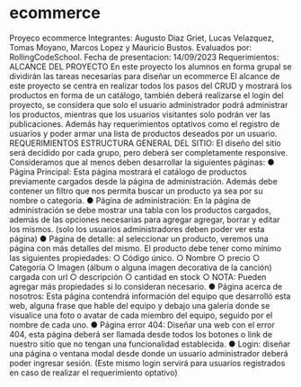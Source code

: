 # ecommerce
Proyeco ecommerce
Integrantes: Augusto Diaz Griet, Lucas Velazquez, Tomas Moyano, Marcos Lopez y Mauricio Bustos.
Evaluados por: RollingCodeSchool.
Fecha de presentacion: 14/09/2023
Requerimientos: ALCANCE DEL PROYECTO
En este proyecto los alumnos en forma grupal se dividirán las tareas necesarias para diseñar un
ecommerce
El alcance de este proyecto se centra en realizar todos los pasos del CRUD y mostrará los productos en
forma de un catálogo, también deberá realizarse el login del proyecto, se considera que solo el usuario
administrador podrá administrar los productos, mientras que los usuarios visitantes solo podrán ver las
publicaciones. Además hay requerimientos optativos como el registro de usuarios y poder armar una lista
de productos deseados por un usuario.
REQUERIMIENTOS
ESTRUCTURA GENERAL DEL SITIO:
El diseño del sitio será decidido por cada grupo, pero deberá ser completamente
responsive. Consideramos que al menos deben desarrollar la siguientes páginas:
● Página Principal: Esta página mostrará el catálogo de productos previamente cargados desde la
página de administración. Además debe contener un filtro que nos permita buscar un producto ya
sea por su nombre o categoría.
● Página de administración: En la página de administración se debe mostrar una tabla con los
productos cargados, además de las opciones necesarias para agregar agregar, borrar y editar
los mismos. (solo los usuarios administradores deben poder ver esta página)
● Página de detalle: al seleccionar un producto, veremos una página con más detalles del mismo.
El producto debe tener como mínimo las siguientes propiedades:
○ Código único.
○ Nombre
○ precio
○ Categoría
○ Imagen (álbum o alguna imagen decorativa de la canción) cargada con url
○ descripción
○ cantidad en stock
○ NOTA: Pueden agregar más propiedades si lo consideran necesario.
● Página acerca de nosotros: Esta página contendrá información del equipo que desarrolló esta
web, alguna frase que hable del equipo y debajo una galería donde se visualice una foto o avatar
de cada miembro del equipo, seguido por el nombre de cada uno.
● Página error 404: Diseñar una web con el error 404, esta página deberá ser llamada desde todos
los botones o link de nuestro sitio que no tengan una funcionalidad establecida.
● Login: diseñar una página o ventana modal desde donde un usuario administrador deberá poder
ingresar sesión. (Este mismo login servirá para usuarios registrados en caso de realizar el
requerimiento optativo)
